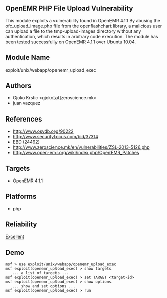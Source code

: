 ## OpenEMR PHP File Upload Vulnerability

This module exploits a vulnerability found in OpenEMR 4.1.1 
By abusing the ofc_upload_image.php file from the 
openflashchart library, a malicious user can upload a file 
to the tmp-upload-images directory without any 
authentication, which results in arbitrary code execution. 
The module has been tested successfully on OpenEMR 4.1.1 
over Ubuntu 10.04.


## Module Name
exploit/unix/webapp/openemr_upload_exec

## Authors
* Gjoko Krstic <gjoko[at]zeroscience.mk>
* juan vazquez


## References
* http://www.osvdb.org/90222
* http://www.securityfocus.com/bid/37314
* EBD (24492)
* http://www.zeroscience.mk/en/vulnerabilities/ZSL-2013-5126.php
* http://www.open-emr.org/wiki/index.php/OpenEMR_Patches



## Targets
* OpenEMR 4.1.1


## Platforms
* php

## Reliability
[Excellent](https://github.com/rapid7/metasploit-framework/wiki/Exploit-Ranking)

## Demo

```
msf > use exploit/unix/webapp/openemr_upload_exec
msf exploit(openemr_upload_exec) > show targets
   ... a list of targets ...
msf exploit(openemr_upload_exec) > set TARGET <target-id>
msf exploit(openemr_upload_exec) > show options
   ... show and set options ...
msf exploit(openemr_upload_exec) > run
```
    
    